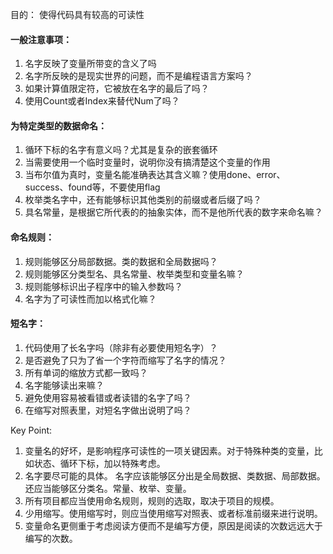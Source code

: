 目的：
使得代码具有较高的可读性

#### 一般注意事项：
1. 名字反映了变量所带变的含义了吗
2. 名字所反映的是现实世界的问题，而不是编程语言方案吗？
3. 如果计算值限定符，它被放在名字的最后了吗？
4. 使用Count或者Index来替代Num了吗？
#### 为特定类型的数据命名：
1. 循环下标的名字有意义吗？尤其是复杂的嵌套循环
2. 当需要使用一个临时变量时，说明你没有搞清楚这个变量的作用
3. 当布尔值为真时，变量名能准确表达其含义嘛？使用done、error、success、found等，不要使用flag
4. 枚举类名字中，还有能够标识其他类别的前缀或者后缀了吗？
5. 具名常量，是根据它所代表的的抽象实体，而不是他所代表的数字来命名嘛？
#### 命名规则：
1. 规则能够区分局部数据。类的数据和全局数据吗？
2. 规则能够区分类型名、具名常量、枚举类型和变量名嘛？
3. 规则能够标识出子程序中的输入参数吗？
4. 名字为了可读性而加以格式化嘛？
#### 短名字：
1. 代码使用了长名字吗（除非有必要使用短名字）？
2. 是否避免了只为了省一个字符而缩写了名字的情况？
3. 所有单词的缩放方式都一致吗？
4. 名字能够读出来嘛？
5. 避免使用容易被看错或者读错的名字了吗？
6. 在缩写对照表里，对短名字做出说明了吗？

Key Point:
1. 变量名的好坏，是影响程序可读性的一项关键因素。对于特殊种类的变量，比如状态、循环下标，加以特殊考虑。
2. 名字要尽可能的具体。
名字应该能够区分出是全局数据、类数据、局部数据。还应当能够区分类名。常量、枚举、变量。
3. 所有项目都应当使用命名规则，规则的选取，取决于项目的规模。
4. 少用缩写。使用缩写时，则应当使用缩写对照表、或者标准前缀来进行说明。
5. 变量命名更侧重于考虑阅读方便而不是编写方便，原因是阅读的次数远远大于编写的次数。
